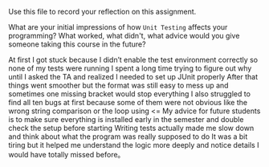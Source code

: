 Use this file to record your reflection on this assignment.

What are your initial impressions of how `Unit Testing` affects your programming?
What worked, what didn't, what advice would you give someone taking this course in the future?

At first I got stuck because I didn’t enable the test environment correctly so none of my tests were running I spent a long time trying to figure out why until I asked the TA and realized I needed to set up JUnit properly After that things went smoother but the format was still easy to mess up and sometimes one missing bracket would stop everything I also struggled to find all ten bugs at first because some of them were not obvious like the wrong string comparison or the loop using <= My advice for future students is to make sure everything is installed early in the semester and double check the setup before starting Writing tests actually made me slow down and think about what the program was really supposed to do It was a bit tiring but it helped me understand the logic more deeply and notice details I would have totally missed before。
